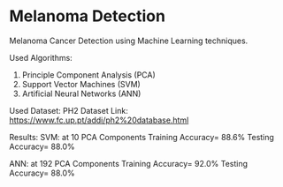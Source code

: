 # Melanoma Detection

Melanoma Cancer Detection using Machine Learning techniques.

Used Algorithms:
1. Principle Component Analysis (PCA)
1. Support Vector Machines (SVM)
2. Artificial Neural Networks (ANN)

Used Dataset:
PH2 Dataset
Link: https://www.fc.up.pt/addi/ph2%20database.html

Results:
  SVM: at 10 PCA Components
    Training Accuracy= 88.6%
    Testing Accuracy= 88.0%
  
  ANN: at 192 PCA Components
    Training Accuracy= 92.0%
    Testing Accuracy= 88.0%
